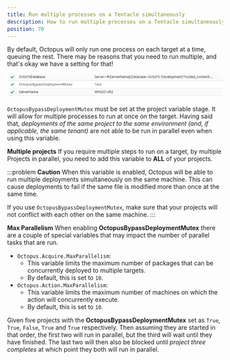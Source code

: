 ```yaml
---
title: Run multiple processes on a Tentacle simultaneously
description: How to run multiple processes on a Tentacle simultaneously.
position: 70
---
```


By default, Octopus will only run one process on each target at a time, queuing the rest. There may be reasons that you need to run multiple, and that's okay we have a setting for that!

![](images/3278139.png)

`OctopusBypassDeploymentMutex` must be set at the project variable stage. It will allow for multiple processes to run at once on the target. Having said that, _deployments of the same project to the same environment (and, if applicable, the same tenant)_ are not able to be run in parallel even when using this variable.

**Multiple projects**
If you require multiple steps to run on a target, by multiple Projects in parallel, you need to add this variable to **ALL** of your projects.


:::problem
**Caution**
When this variable is enabled, Octopus will be able to run multiple deployments simultaneously on the same machine. This can cause deployments to fail if the same file is modified more than once at the same time.

If you use `OctopusBypassDeploymentMutex`, make sure that your projects will not conflict with each other on the same machine.
:::


**Max Parallelism**
When enabling **OctopusBypassDeploymentMutex** there are a couple of special variables that may impact the number of parallel tasks that are run.

* `Octopus.Acquire.MaxParallelism`:
    * This variable limits the maximum number of packages that can be concurrently deployed to multiple targets.
    *  By default, this is set to `10`.
* `Octopus.Action.MaxParallelism`:
    * This variable limits the maximum number of machines on which the action will concurrently execute.
    * By default, this is set to `10`.

Given five projects with the **OctopusBypassDeploymentMutex** set as `True`, `True`, `False`, `True` and `True` respectively. Then assuming they are started in that order, the first two will run in parallel, but the third will wait until they have finished. The last two will then also be blocked until _project three completes_ at which point they both will run in parallel.
